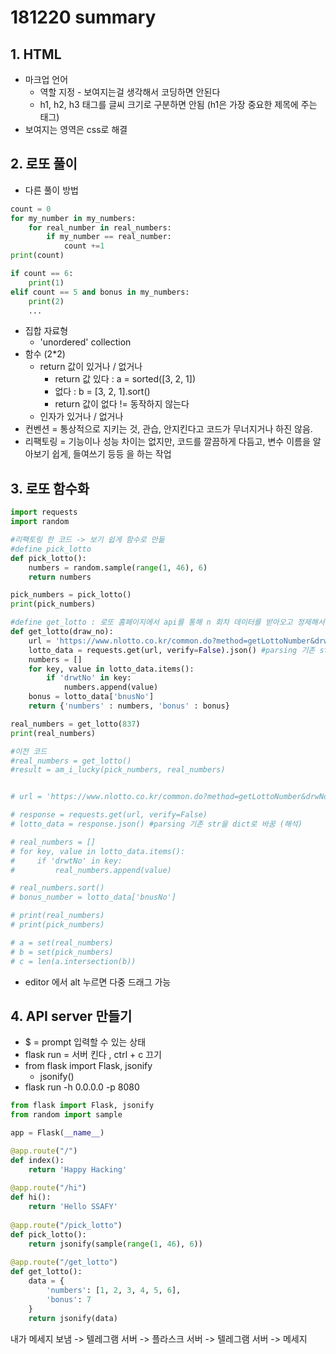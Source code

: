 # 181220 summary

## 1. HTML

* 마크업 언어
  * 역할 지정 - 보여지는걸 생각해서 코딩하면 안된다
  * h1, h2, h3 태그를 글씨 크기로 구분하면 안됨 (h1은 가장 중요한 제목에 주는 태그)
* 보여지는 영역은 css로 해결

## 2. 로또 풀이

* 다른 풀이 방법 

```python
count = 0
for my_number in my_numbers:
    for real_number in real_numbers:
        if my_number == real_number:
            count +=1
print(count)

if count == 6:
    print(1)
elif count == 5 and bonus in my_numbers:
    print(2)
    ...
```

* 집합 자료형
  * 'unordered' collection
* 함수 (2*2)
  * return 값이 있거나 / 없거나
    * return 값 있다 : a = sorted([3, 2, 1])
    * 없다 : b = [3, 2, 1].sort()
    * return 값이 없다 != 동작하지 않는다
  * 인자가 있거나 / 없거나
* 컨벤션 = 통상적으로 지키는 것,  관습, 안지킨다고 코드가 무너지거나 하진 않음.
* 리팩토링 = 기능이나 성능 차이는 없지만, 코드를 깔끔하게 다듬고, 변수 이름을 알아보기 쉽게, 들여쓰기 등등 을 하는 작업

## 3. 로또 함수화

```python
import requests
import random

#리팩토링 한 코드 -> 보기 쉽게 함수로 만듦
#define pick_lotto
def pick_lotto():
    numbers = random.sample(range(1, 46), 6)
    return numbers

pick_numbers = pick_lotto()
print(pick_numbers)

#define get_lotto : 로또 홈페이지에서 api를 통해 n 회차 데이터를 받아오고 정제해서 번호 추출
def get_lotto(draw_no):
    url = 'https://www.nlotto.co.kr/common.do?method=getLottoNumber&drwNo={}'.format(draw_no)
    lotto_data = requests.get(url, verify=False).json() #parsing 기존 str을 dict로 바꿈 (해석)
    numbers = []
    for key, value in lotto_data.items():
        if 'drwtNo' in key:
            numbers.append(value)
    bonus = lotto_data['bnusNo']
    return {'numbers' : numbers, 'bonus' : bonus}

real_numbers = get_lotto(837)
print(real_numbers)	

#이전 코드
#real_numbers = get_lotto()
#result = am_i_lucky(pick_numbers, real_numbers)


# url = 'https://www.nlotto.co.kr/common.do?method=getLottoNumber&drwNo=837'

# response = requests.get(url, verify=False)
# lotto_data = response.json() #parsing 기존 str을 dict로 바꿈 (해석)

# real_numbers = []
# for key, value in lotto_data.items():
#     if 'drwtNo' in key:
#         real_numbers.append(value)

# real_numbers.sort()
# bonus_number = lotto_data['bnusNo']

# print(real_numbers)
# print(pick_numbers)

# a = set(real_numbers)
# b = set(pick_numbers)
# c = len(a.intersection(b))
```

* editor 에서 alt 누르면 다중 드래그 가능

## 4. API server 만들기

* $ = prompt 입력할 수 있는 상태
* flask run = 서버 킨다 , ctrl + c  끄기
* from flask import Flask, jsonify
  * jsonify()
* flask run -h 0.0.0.0 -p 8080

```python
from flask import Flask, jsonify
from random import sample

app = Flask(__name__)

@app.route("/")
def index():
    return 'Happy Hacking'
    
@app.route("/hi")
def hi():
    return 'Hello SSAFY'
    
@app.route("/pick_lotto")
def pick_lotto():
    return jsonify(sample(range(1, 46), 6))
    
@app.route("/get_lotto")
def get_lotto():
    data = {
        'numbers': [1, 2, 3, 4, 5, 6],
        'bonus': 7
    }
    return jsonify(data)
```



내가 메세지 보냄 -> 텔레그램 서버 -> 플라스크 서버 -> 텔레그램 서버 -> 메세지